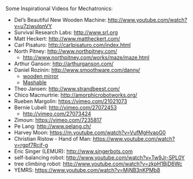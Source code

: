 
Some Inspirational Videos for Mechatronics:

- Del’s Beautiful New Wooden Machine: http://www.youtube.com/watch?v=u7ziwuIpnVY
- Survival Research Labs: http://www.srl.org 
- Matt Heckert: http://www.mattheckert.com/
- Carl Pisaturo: http://carlpisaturo.com/index.html
- North Pitney: http://www.northpitney.com/
  - http://www.northpitney.com/works/maze/maze.html
- Arthur Ganson: http://arthurganson.com/
- Daniel Rozinin: http://www.smoothware.com/danny/
  - [wooden mirror](http://www.smoothware.com/danny/woodenmirror.html)
  - [Mashable](https://mashable.com/video/daniel-rozin-mechanical-mirror-toys/#A2M3r4XxHgqD)
- Theo Jansen: http://www.strandbeest.com/
- Chico Macmurtrie: http://amorphicrobotworks.org/
- Rueben Margolin: https://vimeo.com/21021073
- Bernie Lubell: http://vimeo.com/27072453
  - http://vimeo.com/27073424
- Zimoun:  https://vimeo.com/7235817
- Pe Lang: http://www.pelang.ch/
- Harvey Moon: https://m.youtube.com/watch?v=VufMgHvaoG0
- Christian Ristow - Hand of Man: https://www.youtube.com/watch?v=rgpf7Rcjf-g
- Eric Singer (LEMUR): http://www.singerbots.com
- self-balancing robot: http://www.youtube.com/watch?v=Tw9Jr-SPL0Y
- tree climbing robot: http://www.youtube.com/watch?v=zkpH1BjD6Wc
- YEMRS: https://www.youtube.com/watch?v=MjNB3nKPMb8
